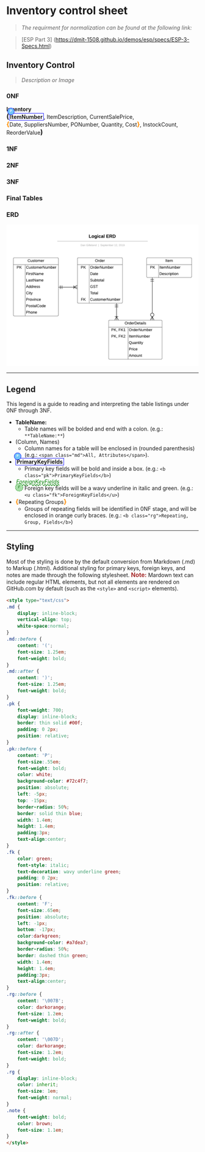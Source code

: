 # Inventory control sheet

> *The requirment for normalization can be found at the following link:*

>  [ESP Part 3] (https://dmit-1508.github.io/demos/esp/specs/ESP-3-Specs.html)

## Inventory Control

> *Description or Image*

### 0NF

**Inventory** <span class='md'><b class='pk'>ItemNumber</b>,
ItemDescription, CurrentSalePrice,<b class='rg'>Date, SuppliersNumber, PONumber, Quantity, Cost</b>, InstockCount, ReorderValue</span>


### 1NF

### 2NF

### 3NF

### Final Tables

### ERD

![VIEW_NAME ERD](./Logical-ERD.png)

----

## Legend

This legend is a guide to reading and interpreting the table listings under 0NF through 3NF.

- **TableName:**
  - Table names will be bolded and end with a colon. (e.g.: `**TableName:**`)
- (Column, Names)
  - Column names for a table will be enclosed in (rounded parenthesis) (e.g.: `<span class="md">All, Attributes</span>`).
- <b class="pk">PrimaryKeyFields</b>
  - Primary key fields will be bold and inside a box. (e.g.: `<b class="pk">PrimaryKeyFields</b>`)
- <u class="fk">ForeignKeyFields</u>
  - Foreign key fields will be a wavy underline in italic and green. (e.g.: `<u class="fk">ForeignKeyFields</u>`)
- <b class="rg">Repeating Groups</b>
  - Groups of repeating fields will be identified in 0NF stage, and will be enclosed in orange curly braces. (e.g.: `<b class="rg">Repeating, Group, Fields</b>`)

----

## Styling

Most of the styling is done by the default conversion from Markdown (.md) to Markup (.html). Additional styling for primary keys, foreign keys, and notes are made through the following stylesheet. <span class="note">Note:</span> Mardown text can include regular HTML elements, but not all elements are rendered on GitHub.com by default (such as the `<style>` and `<script>` elements).

```html
<style type="text/css">
.md {
    display: inline-block;
    vertical-align: top;
    white-space:normal;
}
.md::before {
    content: '(';
    font-size: 1.25em;
    font-weight: bold;
}
.md::after {
    content: ')';
    font-size: 1.25em;
    font-weight: bold;
}
.pk {
    font-weight: 700;
    display: inline-block;
    border: thin solid #00f;
    padding: 0 2px;
    position: relative;
}
.pk::before {
    content: 'P';
    font-size:.55em;
    font-weight: bold;
    color: white;
    background-color: #72c4f7;
    position: absolute;
    left: -5px;
    top: -15px;
    border-radius: 50%;
    border: solid thin blue;
    width: 1.4em;
    height: 1.4em;
    padding:3px;
    text-align:center;
}
.fk {
    color: green;
    font-style: italic;
    text-decoration: wavy underline green;
    padding: 0 2px;
    position: relative;
}
.fk::before {
    content: 'F';
    font-size:.65em;
    position: absolute;
    left: -1px;
    bottom: -17px;
    color:darkgreen;
    background-color: #a7dea7;
    border-radius: 50%;
    border: dashed thin green;
    width: 1.4em;
    height: 1.4em;
    padding:3px;
    text-align:center;
}
.rg::before {
    content: '\007B';
    color: darkorange;
    font-size: 1.2em;
    font-weight: bold;
}
.rg::after {
    content: '\007D';
    color: darkorange;
    font-size: 1.2em;
    font-weight: bold;
}
.rg {
    display: inline-block;
    color: inherit;
    font-size: 1em;
    font-weight: normal;
}
.note {
    font-weight: bold;
    color: brown;
    font-size: 1.1em;
}
</style>
```

<style type="text/css">
.md {
    display: inline-block;
    vertical-align: top;
    white-space:normal;
}
.md::before {
    content: '(';
    font-size: 1.25em;
    font-weight: bold;
}
.md::after {
    content: ')';
    font-size: 1.25em;
    font-weight: bold;
}
.pk {
    font-weight: 700;
    display: inline-block;
    border: thin solid #00f;
    padding: 0 2px;
    position: relative;
}
.pk::before {
    content: 'P';
    font-size:.55em;
    font-weight: bold;
    color: white;
    background-color: #72c4f7;
    position: absolute;
    left: -5px;
    top: -15px;
    border-radius: 50%;
    border: solid thin blue;
    width: 1.4em;
    height: 1.4em;
    padding:3px;
    text-align:center;
}
.fk {
    color: green;
    font-style: italic;
    text-decoration: wavy underline green;
    padding: 0 2px;
    position: relative;
}
.fk::before {
    content: 'F';
    font-size:.65em;
    position: absolute;
    left: -1px;
    bottom: -17px;
    color:darkgreen;
    background-color: #a7dea7;
    border-radius: 50%;
    border: dashed thin green;
    width: 1.4em;
    height: 1.4em;
    padding:3px;
    text-align:center;
}
.rg::before {
    content: '\007B';
    color: darkorange;
    font-size: 1.2em;
    font-weight: bold;
}
.rg::after {
    content: '\007D';
    color: darkorange;
    font-size: 1.2em;
    font-weight: bold;
}
.rg {
    display: inline-block;
    color: inherit;
    font-size: 1em;
    font-weight: normal;
}
.note {
    font-weight: bold;
    color: brown;
    font-size: 1.1em;
}
</style>
